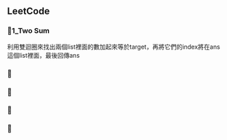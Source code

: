 ## LeetCode
### 🌻1_Two Sum
利用雙迴圈來找出兩個list裡面的數加起來等於target，再將它們的index將在ans這個list裡面，最後回傳ans
### 🌻
### 🌻
### 🌻
### 🌻
